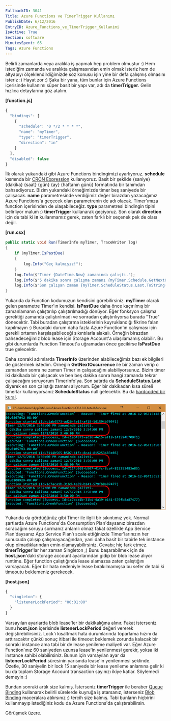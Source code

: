 ```yaml
---
FallbackID: 3041
Title: Azure Functions ve TimerTrigger Kullanımı
PublishDate: 6/12/2016
EntryID: Azure_Functions_ve_TimerTrigger_Kullanimi
IsActive: True
Section: software
MinutesSpent: 65
Tags: Azure Functions
---
```

Belirli zamanlarda veya aralıkla iş yapmak hep problem olmuştur :) Hem istediğim zamanda ve aralıkta çalışmasından emin olmak isteriz hem de altyapıyı ölçeklendirdiğimizde söz konusu işin yine bir defa çalışmış olmasını isteriz :) Hayat zor :) Şaka bir yana, tüm bunlar için Azure Functions içerisinde kullanımı süper basit bir yapı var, adı da **timerTrigger**. Gelin hızlıca detaylarına göz atalım.

**[function.js]**
```javascript
{
  "bindings": [
    {
      "schedule": "0 */2 * * * *",
      "name": "myTimer",
      "type": "timerTrigger",
      "direction": "in"
    }
  ],
  "disabled": false
}
```

İlk olarak yukarıdaki gibi Azure Functions bindingimizi ayarlıyoruz. **schedule** kısmında bir [CRON Expression](https://en.wikipedia.org/wiki/Cron#CRON_expression) kullanıyoruz. Basit bir şekilde {saniye} {dakika} {saat} {gün} {ay} {haftanın günü}
formatında bir tanımdan bahsediyoruz. Bizim yukarıdaki örneğimizde timer beş saniyede bir çalışacak. **name** parametresinde verdiğimiz değer birazdan yazacağımız Azure Functions'a geçecek olan parametrenin de adı olacak. Timer'ımıza function içerisinden de ulaşabileceğiz. **type** parametresi bindingin tipini belirliyor malum :) **timerTrigger** kullanarak geçiyoruz. Son olarak **direction** için de tabi ki **in** kullanmamız gerek, zaten farklı bir seçenek pek de olası değil.

**[run.csx]**
```CS 
public static void Run(TimerInfo myTimer, TraceWriter log)
{
    if (myTimer.IsPastDue)
    {
        log.Info("Geç kalmışız!");
    }
    log.Info($"Timer {DateTime.Now} zamanında çalıştı.");
    log.Info($"5 dakika sonra çalışma zamanı {myTimer.Schedule.GetNextOccurrence(System.DateTime.Now.AddMinutes(5)).ToString()}");
    log.Info($"Son çalışan zaman {myTimer.ScheduleStatus.Last.ToString()}");
}
```

Yukarıda da Function kodumuzun kendisini görebilirsiniz. **myTimer** olarak gelen parametre Timer'ın kendisi. **IsPastDue** daha önce kaçırılmış bir zamanlamanın çalıştırılıp çalıştırılmadığı dönüyor. Eğer fonksyon çalışma gerektiği zamanda çalıştırılmadı ve sonradan çalıştırılıyorsa burada "True" dönecektir. Tabi buradan çalıştırma isteklerinin kuyruklandığı fikrine falan kapılmayın :) Buradaki durum daha fazla Azure Function'ın çalışması için gerekli ortamın karşılaşabileceği sıkıntılarla alakalı. Örneğin birazdan bahsedeceğimiz blob lease için Storage Account'a ulaşılamamış olabilir. Bu gibi durumlarda Function Timeout'a uğramadan önce gecikirse **IsPastDue** true gelecektir. 

Daha sonraki adımlarda **TimerInfo** üzerinden alabileceğimiz bazı ek bilgileri de göstermek istedim. Örneğin **GetNextOccurrence** ile bir zaman verip o zamandan sonra ne zaman Timer'ın çalışacağını alabiliyorsunuz. Bizim timer iki dakikada bir çalışacak ve ben beş dakika sonra hangi zamanda tekrar çalışacağını soruyorum TimerInfo'ya. Son satırda da **ScheduleStatus.Last** diyerek en son çalıştığı zamanı alıyorum. Eğer bir dakikadan kısa süreli timerlar kullanıyorsanız **ScheduleStatus** null gelecektir. Bu da [hardcoded bir kural](https://github.com/Azure/azure-webjobs-sdk-extensions/blob/97413de6b312b4d529b42206123853a8fca07918/src/WebJobs.Extensions/Extensions/Timers/Scheduling/TimerSchedule.cs).

![iki dakikada bir Timer çalışıyor.](media/Azure_Functions_ve_TimerTrigger_Kullanimi/timerTrigger-1.png)

Yukarıda da gördüğünüz gibi Timer ile ilgili bir sıkıntımız yok. Normal şartlarda Azure Functions'da Consumption Plan'daysanız birazdan soracağım soruyu sormanız anlamlı olmaz fakat özellikle App Service Plan'daysanız App Service Plan'ı scale ettiğinizde Timer'larınızın her sunucuda çalışıp çalışmayacağından, yani daha basit bir tabirle tek instance olup olmadıklarından emin olamayabilirsiniz. Cevabı; hiç fark etmez. **timerTrigger**'lar her zaman Singleton ;) Bunu başarabilmek için de **host.json**'daki storage account ayarlarından gidip bir blob lease alıyor runtime. Eğer function çalıştığında lease alamazsa zaten çalıştığını varsayacak. Eğer bir hata nedeniyle lease bırakılmamışsa bu sefer de tabi ki timeoutu beklemeniz gerekecek.

**[host.json]**
```javascript
{
  "singleton": {
    "listenerLockPeriod": "00:01:00"
  }
}
```

Varsayılan ayarlarda blob lease'ler bir dakikalığına alınır. Fakat isterseniz bunu **host.json** içerisinde **listenerLockPeriod** değeri vererek değiştirebilirsiniz. Lock'ı kısaltmak hata durumlarında toparlama hızını da arttıracaktır çünkü sonuç itibari ile timeout beklemek zorunda kalacak bir sonraki instance ama tabi bir de lease yenileme maliyeti var. Eğer Azure Function'ınız 60 saniyeden uzunsa lease'in yenilenmesi gerekir, yoksa iki instance sahibi olabilirsiniz. Bunun için varsayılan ayar da **listenerLockPeriod** süresinin yarısında lease'in yenilenmesi şeklinde. Özetle, 30 saniyelin bir lock 15 saniyede bir lease yenileme anlamına gelir ki bu da toplam Storage Account transaction sayınızı ikiye katlar. Söylemedi demeyin :)

Bundan sonraki artık size kalmış. İsterseniz **timerTrigger** ile beraber [Queue Binding](http://daron.yondem.com/software/post/Azure_Functions_ile_QueueTrigger_Kullanmak) kullanarak belirli sürelerde kuyruğa iş atarsanız, isterseniz [Blob Binding](http://daron.yondem.com/software/post/Azure_Functions_ile_BlobTrigger_Kullanmak) maceralara atılırsınız :) tercih size kalmış. Tabi bunların hiçbirini kullanmayıp istediğiniz kodu da Azure Functions'da çalıştırabilirsin. 

Görüşmek üzere.
